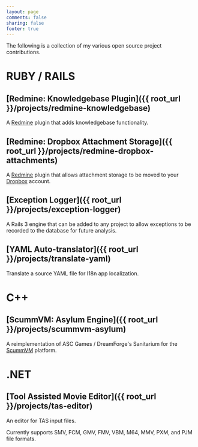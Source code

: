 ```yaml
---
layout: page
comments: false
sharing: false
footer: true
---
```


The following is a collection of my various open source project contributions.

# RUBY / RAILS

## [Redmine: Knowledgebase Plugin]({{ root_url }}/projects/redmine-knowledgebase)

A [Redmine](http://www.redmine.org) plugin that adds knowledgebase functionality.

## [Redmine: Dropbox Attachment Storage]({{ root_url }}/projects/redmine-dropbox-attachments)

A [Redmine](http://www.redmine.org) plugin that allows attachment storage to be moved to your [Dropbox](http://www.dropbox.com) account.

## [Exception Logger]({{ root_url }}/projects/exception-logger)

A Rails 3 engine that can be added to any project to allow exceptions to be recorded to the database for future analysis.

## [YAML Auto-translator]({{ root_url }}/projects/translate-yaml)

Translate a source YAML file for I18n app localization.

# C++

## [ScummVM: Asylum Engine]({{ root_url }}/projects/scummvm-asylum)

A reimplementation of ASC Games / DreamForge's Sanitarium for the [ScummVM](http://www.scummvm.org) platform.

# .NET

## [Tool Assisted Movie Editor]({{ root_url }}/projects/tas-editor)

An editor for TAS input files.

Currently supports SMV, FCM, GMV, FMV, VBM, M64, MMV, PXM, and PJM file formats.